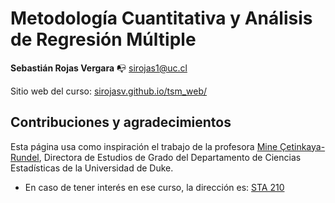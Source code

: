 # Metodología Cuantitativa y Análisis de Regresión Múltiple


**Sebastián Rojas Vergara** :mailbox_with_no_mail: sirojas1@uc.cl

Sitio web del curso: [sirojasv.github.io/tsm_web/](https://sirojasv.github.io/tsm_web/)

## Contribuciones y agradecimientos

Esta página usa como inspiración el trabajo de la profesora [Mine Çetinkaya-Rundel](https://mine-cr.com/), Directora de Estudios de Grado del Departamento de Ciencias Estadísticas de la Universidad de Duke.

-   En caso de tener interés en ese curso, la dirección es: [STA 210](https://sta210-s22.github.io/website/)